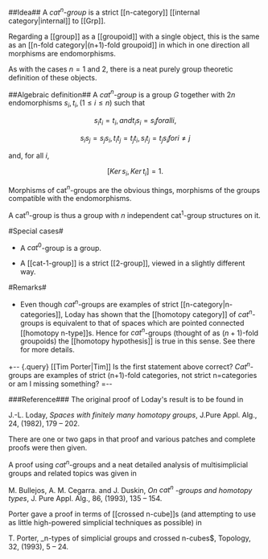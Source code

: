 ##Idea##
A _$cat^n$-group_ is a strict [[n-category]] [[internal category|internal]] to [[Grp]]. 

Regarding a [[group]] as a [[groupoid]] with a single object, this is the same as an [[n-fold category|(n+1)-fold groupoid]] in which in one direction all morphisms are endomorphisms.

As with the cases $n=1$ and 2, there is a neat purely group theoretic definition of these objects.

##Algebraic definition##
A _cat$^n$-group_  is a group $G$ together with $2n$ endomorphisms $s_i, t_i, (1 \le i \le n)$ such that 

$$s_i t_i = t_i, and  t_i s_i = s_i  for all  i, $$

$$ s_i s_j = s_j s_i,   t_i t_j = t_j t_i, s_i t_j = t_j s_i  for i\neq  j$$ 

and, for all $i$,

$$[ Ker\, s_i, Ker\, t_i] = 1.$$

Morphisms of cat$^n$-groups are the obvious things, morphisms of the groups compatible with the endomorphisms.

A cat$^{n}$-group is thus a group with $n$ independent cat$^{1}$-group structures on it.

#Special cases#

* A $cat^0$-group is a group.

* A [[cat-1-group]] is a strict [[2-group]], viewed in a slightly different way.

#Remarks#

* Even though $cat^n$-groups are examples of strict [[n-category|n-categories]], Loday has shown that the [[homotopy category]] of $cat^n$-groups is equivalent to that of spaces which are pointed connected [[homotopy n-type]]s. Hence for $cat^n$-groups (thought of as $(n+1)$-fold groupoids) the [[homotopy hypothesis]] is true in this sense. See there for more details.

+-- {.query}
[[Tim Porter|Tim]] Is the first statement above correct? $Cat^n$-groups are examples of strict (n+1)-fold categories, not strict n=categories or am I missing something?
=--

###Reference###
The original proof of Loday's result is to be found in

J.-L. Loday, _Spaces with finitely many homotopy groups_, J.Pure Appl. Alg., 24, (1982), 179 &#8211; 202.

There are one or two gaps in that proof and various patches and complete proofs were then given.

A proof using $cat^n$-groups and a neat detailed analysis of multisimplicial groups and related topics was given in

M. Bullejos, A. M. Cegarra. and J. Duskin, _On $cat^n$ -groups and homotopy types_, J. Pure Appl. Alg., 86, (1993), 135 &#8211; 154.

Porter gave a proof in terms of [[crossed n-cube]]s (and attempting to use as little high-powered simplicial techniques as possible) in

T. Porter, _n-types of simplicial groups and crossed n-cubes$, Topology, 32, (1993), 5 &#8211; 24.